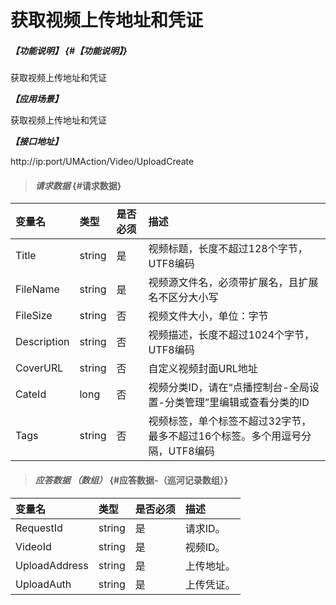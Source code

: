 # 获取视频上传地址和凭证

##### _【功能说明】_ {#【功能说明】}

获取视频上传地址和凭证

_**【应用场景】**_

获取视频上传地址和凭证

_**【接口地址】**_

http://ip:port/UMAction/Video/UploadCreate

> #### _请求数据_ {#请求数据}

| 变量名 | 类型 | 是否必须 | 描述 |
| :--- | :--- | :--- | :--- |
| Title | string | 是 | 视频标题，长度不超过128个字节，UTF8编码 |
| FileName| string | 是 | 视频源文件名，必须带扩展名，且扩展名不区分大小写 |
| FileSize| string | 否 | 视频文件大小，单位：字节 |
| Description| string | 否 |视频描述，长度不超过1024个字节，UTF8编码 |
| CoverURL| string | 否 |自定义视频封面URL地址 |
| CateId| long | 否 |视频分类ID，请在“点播控制台-全局设置-分类管理”里编辑或查看分类的ID|
| Tags| string | 否 |视频标签，单个标签不超过32字节，最多不超过16个标签。多个用逗号分隔，UTF8编码|

> #### _应答数据 （数组）_ {#应答数据-（巡河记录数组）}

| 变量名 | 类型 | 是否必须 | 描述 |
| :--- | :--- | :--- | :--- |
| RequestId | string | 是 | 请求ID。 |
| VideoId | string | 是 | 视频ID。|
| UploadAddress| string | 是 |上传地址。 |
| UploadAuth| string | 是 | 上传凭证。 |


























